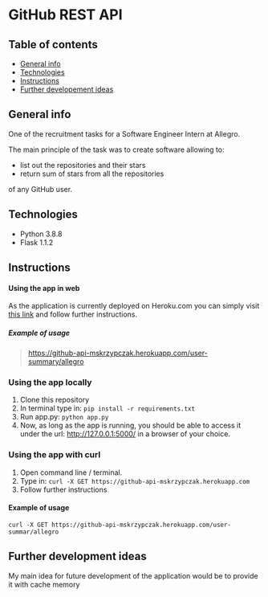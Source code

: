 # GitHub REST API 


## Table of contents
* [General info](#general-info)
* [Technologies](#technologies)
* [Instructions](#instructions)
* [Further developement ideas](#ideas)

## General info
One of the recruitment tasks for a Software Engineer Intern at Allegro.

The main principle of the task was to create software allowing to:

- list out the repositories and their stars
- return sum of stars from all the repositories

of any GitHub user.

## Technologies
- Python 3.8.8
- Flask 1.1.2

## Instructions
#### Using the app in web
As the application is currently deployed on Heroku.com you can simply visit [this link](https://github-api-mskrzypczak.herokuapp.com/) and follow further instructions.
##### Example of usage
> https://github-api-mskrzypczak.herokuapp.com/user-summary/allegro

### Using the app locally 
1. Clone this repository
2. In terminal type in: `pip install -r requirements.txt`
3. Run app.py: `python app.py`
3. Now, as long as the app is running, you should be able to access it under the url: http://127.0.0.1:5000/ in a browser of your choice.
### Using the app with curl
1. Open command line / terminal.
2. Type in: `curl -X GET https://github-api-mskrzypczak.herokuapp.com`
3. Follow further instructions
#### Example of usage
`curl -X GET https://github-api-mskrzypczak.herokuapp.com/user-summar/allegro`

## Further development ideas
My main idea for future development of the application would be to provide it with cache memory